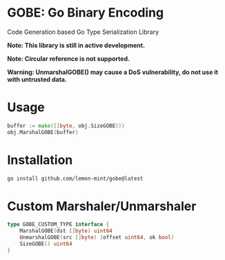 # GOBE: Go Binary Encoding

Code Generation based Go Type Serialization Library

**Note: This library is still in active development.**

**Note: Circular reference is not supported.**

**Warning: UnmarshalGOBE() may cause a DoS vulnerability, do not use it with untrusted data.**

# Usage

```go
buffer := make([]byte, obj.SizeGOBE())
obj.MarshalGOBE(buffer)
```

# Installation

```bash
go install github.com/lemon-mint/gobe@latest
```

# Custom Marshaler/Unmarshaler

```go
type GOBE_CUSTOM_TYPE interface {
	MarshalGOBE(dst []byte) uint64
	UnmarshalGOBE(src []byte) (offset uint64, ok bool)
	SizeGOBE() uint64
}
```
